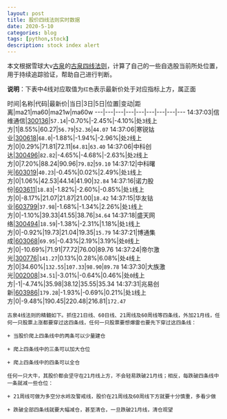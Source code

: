 ```yaml
---
layout: post
title: 股价四线法则实时数据
date: 2020-5-10
categories: blog
tags: [python,stock]
description: stock index alert
---
```



本文根据雪球大v[古泉](https://xueqiu.com/u/7148646888)的[古泉四线法则](https://xueqiu.com/7148646888/130498192)，计算了自己的一些自选股当前所处位置，用于持续追踪验证，帮助自己进行判断。

**说明**：下表中4线对应取值为`红色`表示最新价处于对应指标上方，属正面

时间|名称|代码|最新价|当日|3日|5日|位置|变动|距离|ma21|ma60|ma21w|ma60w
---|---|---|---|---|---|---|---|---
14:37:03|信维通信|[300136](https://xueqiu.com/S/SZ300136)|`57.14`|-0.70%|-2.45%|-4.10%|处`3`线上方|1|8.55%|60.27|`56.79`|`52.36`|`44.07`
14:37:06|寒锐钴业|[300618](https://xueqiu.com/S/SZ300618)|`68.0`|-1.88%|-1.94%|-2.96%|处`2`线上方|0|0.29%|71.81|72.11|`64.81`|`63.40`
14:37:06|中科创达|[300496](https://xueqiu.com/S/SZ300496)|`82.82`|-4.65%|-4.68%|-2.63%|处`2`线上方|0|7.20%|88.24|90.96|`79.82`|`59.10`
14:37:12|中科曙光|[603019](https://xueqiu.com/S/SH603019)|`40.23`|-0.45%|0.02%|2.49%|处`1`线上方|0|1.06%|42.53|44.14|41.90|`32.84`
14:37:16|诺力股份|[603611](https://xueqiu.com/S/SH603611)|`18.83`|-1.82%|-2.60%|-0.85%|处`1`线上方|0|-8.17%|21.07|21.87|21.00|`18.42`
14:37:15|华友钴业|[603799](https://xueqiu.com/S/SH603799)|`37.98`|-1.68%|-1.34%|2.26%|处`1`线上方|0|-1.10%|39.33|41.55|38.76|`34.64`
14:37:18|盛天网络|[300494](https://xueqiu.com/S/SZ300494)|`18.59`|-1.38%|-2.31%|1.18%|处`1`线上方|0|-0.92%|19.73|21.04|19.35|`15.79`
14:37:21|博通集成|[603068](https://xueqiu.com/S/SH603068)|`69.95`|-0.43%|2.19%|3.19%|处`0`线上方|0|-10.69%|71.91|77.72|76.00|89.76
14:37:24|帝尔激光|[300776](https://xueqiu.com/S/SZ300776)|`141.27`|0.13%|0.28%|6.08%|处`4`线上方|0|34.60%|`132.55`|`107.33`|`98.90`|`89.78`
14:37:30|大族激光|[002008](https://xueqiu.com/S/SZ002008)|`34.51`|-3.01%|-0.64%|0.46%|处`0`线上方|-1|-4.74%|35.98|38.12|35.55|35.34
14:37:31|兆易创新|[603986](https://xueqiu.com/S/SH603986)|`179.28`|-1.93%|-0.69%|0.21%|处`1`线上方|0|-9.48%|190.45|220.48|216.81|`172.47`

```
古泉4线法则的精髓如下。抓住21日线、60日线、21周线及60周线等四条线，外加21月线，任何一只股票上涨都要穿过这四条线，任何一只股票要想爆雷也要先下穿过这四条线：

+ 当股价爬上四条线中的两条可以少量建仓

+ 爬上四条线中的三条可以加大仓位

+ 爬上四条线中的四条可以全仓

任何一只大牛，其股价都会坚守在21月线上方，不会轻易跌破21月线；相反，每跌破四条线中一条就减一些仓位：

+ 21周线可做为多空分水岭及警戒线，股价在21周线及60周线下方就要十分慎重，多看少做

+ 跌破全部四条线就要大幅减仓，甚至清仓，一旦跌破21月线，清仓观望
```